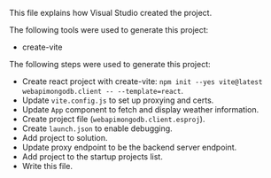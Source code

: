 This file explains how Visual Studio created the project.

The following tools were used to generate this project:
- create-vite

The following steps were used to generate this project:
- Create react project with create-vite: `npm init --yes vite@latest webapimongodb.client -- --template=react`.
- Update `vite.config.js` to set up proxying and certs.
- Update `App` component to fetch and display weather information.
- Create project file (`webapimongodb.client.esproj`).
- Create `launch.json` to enable debugging.
- Add project to solution.
- Update proxy endpoint to be the backend server endpoint.
- Add project to the startup projects list.
- Write this file.
